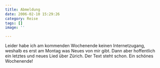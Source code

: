 ```yaml
---
title: Abmeldung
date: 2006-02-10 15:29:26
category: Reise
tags: []
image: ''

---
```


Leider habe ich am kommenden Wochenende keinen Internetzugang, weshalb es erst am Montag was Neues von mir gibt. Dann aber hoffentlich ein letztes und neues Lied über Zürich. Der Text steht schon. Ein schönes Wochenende!
